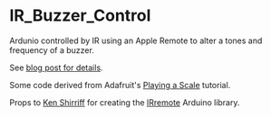 IR_Buzzer_Control
=================

Ardunio controlled by IR using an Apple Remote to alter a tones and frequency of a buzzer.

See [blog post for details](http://forefront.io/a/arduino_apple_remote_controlled_buzzer).

Some code derived from Adafruit's [Playing a Scale](http://learn.adafruit.com/adafruit-arduino-lesson-10-making-sounds/playing-a-scale) tutorial.

Props to [Ken Shirriff](http://www.arcfn.com/) for creating the [IRremote](https://github.com/shirriff/Arduino-IRremote) Arduino library.
